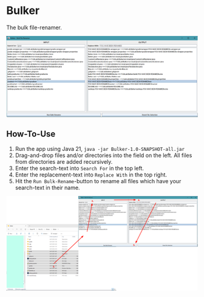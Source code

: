 # Bulker

The bulk file-renamer.

![screenshot.png](screenshot.png)

## How-To-Use

1. Run the app using Java 21, `java -jar Bulker-1.0-SNAPSHOT-all.jar`
2. Drag-and-drop files and/or directories into the field on the left. All files from directories are added recursively.
3. Enter the search-text into `Search For` in the top left.
4. Enter the replacement-text into `Replace With` in the top right.
5. Hit the `Run Bulk-Rename`-button to rename all files which have your search-text in their name.

![how-to-use.png](how-to-use.png)